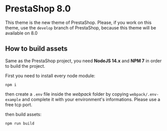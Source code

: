 # PrestaShop 8.0

This theme is the new theme of PrestaShop. Please, if you work on this theme, use the `develop` branch of PrestaShop, because this theme will be available on 8.0

## How to build assets

Same as the PrestaShop project, you need **NodeJS 14.x** and **NPM 7** in order to build the project.

First you need to install every node module:

`npm i`

then create a `.env` file inside the *webpack* folder by copying `webpack/.env-example` and complete it with your environment's informations. Please use a free tcp port.

then build assets:

`npm run build`

